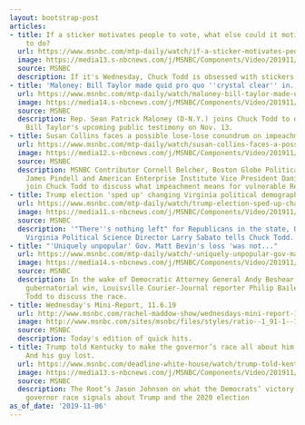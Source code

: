 ```yaml
---
layout: bootstrap-post
articles:
- title: If a sticker motivates people to vote, what else could it motivate people
    to do?
  url: https://www.msnbc.com/mtp-daily/watch/if-a-sticker-motivates-people-to-vote-what-else-could-it-motivate-people-to-do-72992837910
  image: https://media13.s-nbcnews.com/j/MSNBC/Components/Video/201911/n_mtpd_clip_obsessed_191106_1920x1080.nbcnews-fp-1200-630.jpg
  source: MSNBC
  description: If it's Wednesday, Chuck Todd is obsessed with stickers.
- title: 'Maloney: Bill Taylor made quid pro quo ''crystal clear'' in...'
  url: https://www.msnbc.com/mtp-daily/watch/maloney-bill-taylor-made-quid-pro-quo-crystal-clear-in-testimony-72991813953
  image: https://media14.s-nbcnews.com/j/MSNBC/Components/Video/201911/n_mtpd_full_maloney_191106_1920x1080.nbcnews-fp-1200-630.jpg
  source: MSNBC
  description: Rep. Sean Patrick Maloney (D-N.Y.) joins Chuck Todd to discuss Ambassador
    Bill Taylor's upcoming public testimony on Nov. 13.
- title: Susan Collins faces a possible lose-lose conundrum on impeachment
  url: https://www.msnbc.com/mtp-daily/watch/susan-collins-faces-a-possible-lose-lose-conundrum-on-impeachment-72992837634
  image: https://media12.s-nbcnews.com/j/MSNBC/Components/Video/201911/n_mtpd_full_panelcollins_191106_1920x1080.nbcnews-fp-1200-630.jpg
  source: MSNBC
  description: MSNBC Contributor Cornell Belcher, Boston Globe Political Reporter
    James Pindell and American Enterprise Institute Vice President Danielle Pletka
    join Chuck Todd to discuss what impeachment means for vulnerable Republicans.
- title: Trump election 'sped up' changing Virginia political demographics
  url: https://www.msnbc.com/mtp-daily/watch/trump-election-sped-up-changing-political-demographics-in-virginia-72988741976
  image: https://media11.s-nbcnews.com/j/MSNBC/Components/Video/201911/n_mtpd_full_sabato_191106_1920x1080.nbcnews-fp-1200-630.jpg
  source: MSNBC
  description: '"There''s nothing left" for Republicans in the state, University of
    Virginia Political Science Director Larry Sabato tells Chuck Todd.'
- title: "'Uniquely unpopular' Gov. Matt Bevin's loss 'was not..."
  url: https://www.msnbc.com/mtp-daily/watch/-uniquely-unpopular-gov-matt-bevin-s-loss-was-not-surprising-in-kentucky-72991301532
  image: https://media14.s-nbcnews.com/j/MSNBC/Components/Video/201911/n_mtpd_full_bailey_191106_1920x1080.nbcnews-fp-1200-630.jpg
  source: MSNBC
  description: In the wake of Democratic Attorney General Andy Beshear's Kentucky
    gubernatorial win, Louisville Courier-Journal reporter Philip Bailey joins Chuck
    Todd to discuss the race.
- title: Wednesday's Mini-Report, 11.6.19
  url: http://www.msnbc.com/rachel-maddow-show/wednesdays-mini-report-11619-0
  image: http://www.msnbc.com/sites/msnbc/files/styles/ratio--1_91-1--1200x630/public/maddow_theminireport_general.png?itok=yLUr4wsw
  source: MSNBC
  description: Today's edition of quick hits.
- title: Trump told Kentucky to make the governor’s race all about him. And they did.
    And his guy lost.
  url: https://www.msnbc.com/deadline-white-house/watch/trump-told-kentucky-to-make-the-governor-s-race-all-about-him-and-they-did-and-his-guy-lost-72989765577
  image: https://media13.s-nbcnews.com/j/MSNBC/Components/Video/201911/n_wh_deadline_kentucky_191106_1920x1080.nbcnews-fp-1200-630.jpg
  source: MSNBC
  description: The Root’s Jason Johnson on what the Democrats’ victory in the Kentucky
    governor race signals about Trump and the 2020 election
as_of_date: '2019-11-06'
---
```


